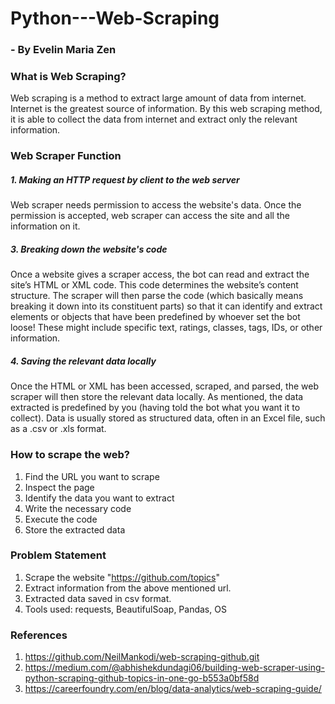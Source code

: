 # Python---Web-Scraping
### - By Evelin Maria Zen
### What is Web Scraping?
Web scraping is a method to extract large amount of data from internet. Internet is the greatest source of information. By this web scraping method, it is able to collect the data from internet and extract only the relevant information.
### Web Scraper Function
##### 1. Making an HTTP request by client to the web server
Web scraper needs permission to access the website's data. Once the permission is accepted, web scraper can access the site and all the information on it.
##### 3. Breaking down the website's code
Once a website gives a scraper access, the bot can read and extract the site’s HTML or XML code. This code determines the website’s content structure. The scraper will then parse the code (which basically means breaking it down into its constituent parts) so that it can identify and extract elements or objects that have been predefined by whoever set the bot loose! These might include specific text, ratings, classes, tags, IDs, or other information.
##### 4. Saving the relevant data locally
Once the HTML or XML has been accessed, scraped, and parsed, the web scraper will then store the relevant data locally. As mentioned, the data extracted is predefined by you (having told the bot what you want it to collect). Data is usually stored as structured data, often in an Excel file, such as a .csv or .xls format.
### How to scrape the web?
1. Find the URL you want to scrape
2. Inspect the page
3. Identify the data you want to extract
4. Write the necessary code
5. Execute the code
6. Store the extracted data
### Problem Statement
1. Scrape the website "https://github.com/topics"
2. Extract information from the above mentioned url.
3. Extracted data saved in csv format.
4. Tools used: requests, BeautifulSoap, Pandas, OS
### References
1. https://github.com/NeilMankodi/web-scraping-github.git
2. https://medium.com/@abhishekdundagi06/building-web-scraper-using-python-scraping-github-topics-in-one-go-b553a0bf58d
3. https://careerfoundry.com/en/blog/data-analytics/web-scraping-guide/
